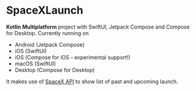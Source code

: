 # SpaceXLaunch

**Kotlin Multiplatform** project with SwiftUI, Jetpack Compose and Compose for Desktop. Currently running on
* Android (Jetpack Compose)
* iOS (SwiftUI)
* iOS (Compose for iOS - experimental support!)
* macOS (SwiftUI)
* Desktop (Compose for Desktop)

It makes use of [SpaceX API](https://github.com/r-spacex/SpaceX-API) to show list of past and
upcoming launch.
